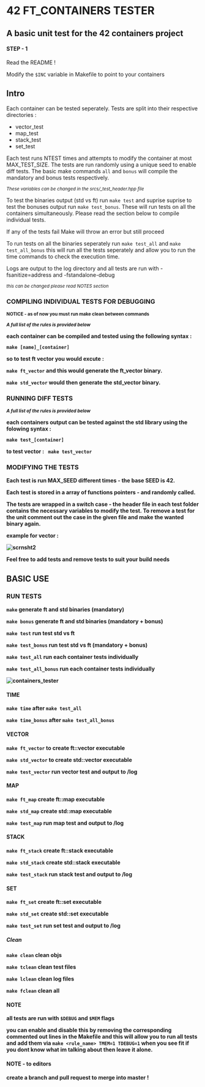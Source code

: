 # 42 FT_CONTAINERS TESTER
## A basic unit test for the 42 containers project

#### STEP - 1
Read the README !

Modify the ```$INC``` variable in Makefile to point to your containers

## Intro

Each container can be tested seperately. Tests are split into their respective directories :
<ul>
<li> vector_test
<li> map_test
<li> stack_test
<li> set_test
</ul>

Each test runs NTEST times and attempts to modify the container at most MAX_TEST_SIZE. The tests are run randomly using a unique seed to enable diff tests. The basic make commands ```all``` and ```bonus``` will compile the mandatory and bonus tests respectively.

<sub>*These variables can be changed in the srcs/_test_header.hpp file*</sub>

To test the binaries output (std vs ft) run ```make test``` and suprise suprise to test the bonuses output
run ```make test_bonus```. These will run tests on all the containers simultaneously. Please read the section below to compile individual tests.

If any of the tests fail Make will throw an error but still proceed

To run tests on all the binaries seperately run ```make test_all``` and ```make test_all_bonus``` this will run all the tests seperately and allow you to run the time commands to check the execution time.

Logs are output to the log directory and all tests are run with -fsanitize=address and -fstandalone-debug

<sub>*this can be changed please read NOTES section*</sub>

### COMPILING INDIVIDUAL TESTS FOR DEBUGGING

<sub> <b>NOTICE - as of now you must run make clean between commands </br> </sub>

<sub>*A full list of the rules is provided below*</sub>

each container can be compiled and tested using the following syntax :

```make [name]_[container]```

so to test ft vector you would excute :

```make ft_vector``` and this would generate the **ft_vector** binary.


```make std_vector``` would then generate the **std_vector** binary.

### RUNNING DIFF TESTS

<sub>*A full list of the rules is provided below*</sub>

each containers output can be tested against the std library using the folowing syntax :

```make test_[container]```

to test vector : ``` make test_vector```

### MODIFYING THE TESTS

Each test is run MAX_SEED different times - the base SEED is 42.

Each test is stored in a array of functions pointers - and randomly called.

The tests are wrapped in a switch case - the header file in each test folder contains
the necessary variables to modify the test. To remove a test for the unit comment out
the case in the given file and make the wanted binary again.

example for vector :

![scrnsht2](https://user-images.githubusercontent.com/61289826/158005653-54339d4f-d99d-497d-b0a6-cec9c4b7c27d.png)

Feel free to add tests and remove tests to suit your build needs

## BASIC USE
### RUN TESTS

```make```              generate ft and std binaries (mandatory)

```make bonus```        generate ft and std binaries (mandatory + bonus)

```make test```         run test std vs ft

```make test_bonus```   run test std vs ft (mandatory + bonus)

```make test_all```      run each container tests individually

```make test_all_bonus``` run each container tests individually

![containers_tester](https://user-images.githubusercontent.com/61289826/158044256-5ee131c2-3317-4d57-8826-dbe8e8283ed7.png)

#### TIME

```make time```  after ```make test_all```

```make time_bonus```  after ```make test_all_bonus```

#### VECTOR

```make ft_vector``` to create ft::vector executable

```make std_vector```   to create std::vector executable

```make test_vector```  run vector test and output to /log
#### MAP
```make ft_map```		create ft::map executable

```make std_map```		create std::map executable

```make test_map```		run map test and output to /log
#### STACK
```make ft_stack```		create ft::stack executable

```make std_stack```	create std::stack executable

```make test_stack```	run stack test and output to /log
#### SET
```make ft_set```		create ft::set executable

```make std_set```		create std::set executable

```make test_set```		run set test and output to /log
##### Clean
```make clean```		clean objs

```make tclean```       clean test files

```make lclean```       clean log files

```make fclean```       clean all

#### NOTE
all tests are run with ```$DEBUG``` and ```$MEM``` flags

you can enable and disable this by removing the corresponding commented out lines in the Makefile 
and this will allow you to run all tests and add them via ```make <rule_name> TMEM=1 TDEBUG=1```
when you see fit if you dont know what im talking about then leave it alone.

#### NOTE - to editors
create a branch and pull request to merge into master !
